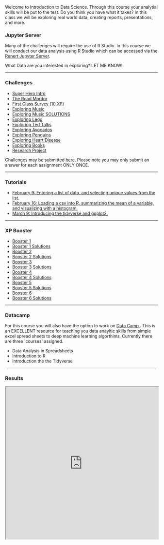 
Welcome to Introduction to Data Science. Through this course your analytial skills will be put to the test. Do you think you have what it takes? In this class we will be exploring real world data, creating reports, presentations, and more.  

<!--- <p align="center">
<div class="tenor-gif-embed" data-postid="24166770" data-share-method="host" data-aspect-ratio="1.40351" data-width="75%"><a href="https://tenor.com/view/date-everywhere-data-digital-marketing-gif-24166770">Date Everywhere Data GIF</a>from <a href="https://tenor.com/search/date+everywhere-gifs">Date Everywhere GIFs</a></div> <script type="text/javascript" async src="https://tenor.com/embed.js"></script>
</p> --->

### Jupyter Server
Many of the challenges will require the use of R Studio. In this course we will conduct our data analysis using R Studio which can be accessed via the  <a href="https://jupyter.renert.housegordon.com"> Renert Jupyter Server</a>. 

What Data are you interested in exploring? LET ME KNOW! 

---

### Challenges
<p>
      <ul>
        <li><a href="https://merrickmath.github.io/MerrickMath.github.io-D3DataScience2022/Activities/SuperHeroIntro.pdf"> Super Hero Intro </a> </li>
        <li><a href="https://merrickmath.github.io/MerrickMath.github.io-D2DataScience2022/challenge1.html"> The Road Mordor </a> </li>
        <li><a href="https://docs.google.com/forms/d/e/1FAIpQLScRTXAveiOzcClXfHB_X2g4RSsnCypqOgUfYm-Tz8H-82S46Q/viewform?usp=sf_link"> First Class Survey (10 XP) </a> </li>
       <li><a href="https://merrickmath.github.io/MerrickMath.github.io-D3DataScience2022/Activities/Activity1.pdf"> Exploring Music  </a> </li>
       <li><a href="https://merrickmath.github.io/MerrickMath.github.io-D3DataScience2022/Activities/Activity1Soln.pdf"> Exploring Music  SOLUTIONS </a></li>   
       <li><a href="https://merrickmath.github.io/MerrickMath.github.io-D3DataScience2022/Activities/Activity2.pdf"> Exploring Lego  </a> </li>
       <!--- <li><a href="https://merrickmath.github.io/MerrickMath.github.io-D3DataScience2022/Activities/Activity2Soln.pdf"> Exploring Lego  SOLUTIONS </a></li> ---> 
       <li><a href="https://merrickmath.github.io/MerrickMath.github.io-D3DataScience2022/Activities/Activity3.pdf"> Exploring Ted Talks </a> </li> 
       <!--- <li><a href="https://merrickmath.github.io/MerrickMath.github.io-D3DataScience2022/Activities/Activity3Soln.pdf"> Exploring Ted Talks SOLUTIONS </a></li> --->
       <li><a href="https://merrickmath.github.io/MerrickMath.github.io-D3DataScience2022/Activities/Activity4.pdf"> Exploring Avocados </a> </li>
       <!--- <li><a href="https://merrickmath.github.io/MerrickMath.github.io-D3DataScience2022/Activities/Activity4Soln.pdf"> Exploring Avocados SOLUTIONS </a></li> --->
       <li><a href="https://merrickmath.github.io/MerrickMath.github.io-D3DataScience2022/Activities/Activity5.pdf"> Exploring Penguins </a> </li>
       <!--- <li><a href="https://merrickmath.github.io/MerrickMath.github.io-D3DataScience2022/Activities/Activity5Soln.pdf"> Exploring Penguins SOLUTIONS </a></li> --->
       <li><a href="https://merrickmath.github.io/MerrickMath.github.io-D3DataScience2022/Activities/Activity6.pdf"> Exploring Heart Disease </a> </li>
       <!--- <li><a href="https://merrickmath.github.io/MerrickMath.github.io-D3DataScience2022/Activities/Activity6Soln.pdf"> Exploring Heart Disease SOLUTIONS </a></li> --->
        <li><a href="https://merrickmath.github.io/MerrickMath.github.io-D3DataScience2022/Activities/Activity7.pdf"> Exploring Books </a> </li>
       <!--- <li><a href="https://merrickmath.github.io/MerrickMath.github.io-D3DataScience2022/Activities/Activity7Soln.pdf"> Exploring Books SOLUTIONS </a></li> --->
       <!--- <li><a href="https://merrickmath.github.io/MerrickMath.github.io-D3DataScience2022/Activities/Activity8.pdf"> Exploring Cardio Fitness </a> </li>
       <li><a href="https://merrickmath.github.io/MerrickMath.github.io-D3DataScience2022/Activities/Activity8Soln.pdf"> Exploring Cardio Fitness SOLUTIONS </a></li> --->
       <!--- <li><a href="https://merrickmath.github.io/MerrickMath.github.io-D3DataScience2022/Activities/Activity9.pdf"> Exploring Unicorn Companies </a> </li>
       <li><a href="https://merrickmath.github.io/MerrickMath.github.io-D3DataScience2022/Activities/Activity9Soln.pdf"> Exploring Unicorn Companies SOLUTIONS </a></li> --->
       <!--- <li><a href="https://merrickmath.github.io/MerrickMath.github.io-D3DataScience2022/Activities/Activity10.pdf"> Exploring Video Games </a> </li>
       <li><a href="https://merrickmath.github.io/MerrickMath.github.io-D3DataScience2022/Activities/Activity10Soln.pdf"> Exploring Video Games SOLUTIONS </a></li> --->
            <!--- <li><a href="https://merrickmath.github.io/MerrickMath.github.io-D3DataScience2022/Activities/Activity11.pdf"> Exploring Movies </a> </li>
       <li><a href="https://merrickmath.github.io/MerrickMath.github.io-D3DataScience2022/Activities/Activity11Soln.pdf"> Exploring Movies SOLUTIONS </a></li> --->     
      <li><a href="https://merrickmath.github.io/MerrickMath.github.io-D3DataScience2022/Activities/ResearchProject.pdf"> Research Project </a> </li>
      </ul>
</p>

Challenges may be submitted <a href="https://forms.gle/vvuFyD17StgRBZhJ9"> here. </a> Please note you may only submit an answer for each assignment ONLY ONCE. 

---

### Tutorials 
<p>
      <ul>
        <li><a href="https://merrickmath.github.io/MerrickMath.github.io-D3DataScience2022/Tutorials/IntroClass.html"> February 9: Entering a list of data, and selecting unique values from the list. </a> </li>
        <li><a href="https://merrickmath.github.io/MerrickMath.github.io-D3DataScience2022/Tutorials/Week2.html"> February 16: Loading a csv into R, summarizing the mean of a variable, and visualizing with a histogram. </a> </li> 
        <li><a href="https://merrickmath.github.io/MerrickMath.github.io-D3DataScience2022/Tutorials/Tutorial1.html"> March 9: Introducing the tidyverse and ggplot2.  </a> </li>
      </ul>
</p>

---

### XP Booster 
<p>
      <ul>
        <li><a href="https://merrickmath.github.io/MerrickMath.github.io-D3DataScience2022/XPBoost/XPBoost1.pdf"> Booster 1  </a> </li> 
        <li><a href="https://merrickmath.github.io/MerrickMath.github.io-D3DataScience2022/XPBoost/XPBoost1Soln.pdf"> Booster 1 Solutions  </a> </li> 
        <li><a href="https://merrickmath.github.io/MerrickMath.github.io-D3DataScience2022/XPBoost/XPBoost2.pdf"> Booster 2  </a> </li> 
        <li><a href="https://merrickmath.github.io/MerrickMath.github.io-D3DataScience2022/XPBoost/XPBoost2Soln.pdf"> Booster 2 Solutions  </a> </li>
        <li><a href="https://merrickmath.github.io/MerrickMath.github.io-D3DataScience2022/XPBoost/XPBoost3.pdf"> Booster 3  </a> </li> 
        <li><a href="https://merrickmath.github.io/MerrickMath.github.io-D3DataScience2022/XPBoost/XPBoost3Soln.pdf"> Booster 3 Solutions  </a> </li>
        <li><a href="https://merrickmath.github.io/MerrickMath.github.io-D3DataScience2022/XPBoost/XPBoost4.pdf"> Booster 4  </a> </li> 
        <li><a href="https://merrickmath.github.io/MerrickMath.github.io-D3DataScience2022/XPBoost/XPBoost4Soln.pdf"> Booster 4 Solutions  </a> </li>
        <li><a href="https://merrickmath.github.io/MerrickMath.github.io-D3DataScience2022/XPBoost/XPBoost5.pdf"> Booster 5  </a> </li> 
        <li><a href="https://merrickmath.github.io/MerrickMath.github.io-D3DataScience2022/XPBoost/XPBoost5Soln.pdf"> Booster 5 Solutions  </a> </li>
        <li><a href="https://merrickmath.github.io/MerrickMath.github.io-D3DataScience2022/XPBoost/XPBoost7.pdf"> Booster 6  </a> </li> 
        <li><a href="https://merrickmath.github.io/MerrickMath.github.io-D3DataScience2022/XPBoost/XPBoost7Soln.pdf"> Booster 6 Solutions  </a> </li>
        <!--- <li><a href="https://merrickmath.github.io/MerrickMath.github.io-D3DataScience2022/XPBoost/XPBoost6.pdf"> Booster 7  </a> </li> 
        <li><a href="https://merrickmath.github.io/MerrickMath.github.io-D3DataScience2022/XPBoost/XPBoost6Soln.pdf"> Booster 7 Solutions  </a> </li> --->
      </ul>
</p>

---

### Datacamp 
For this course you will also have the option to work on <a href="https://www.datacamp.com"> Data Camp </a>. This is an EXCELLENT resource for teaching you data anayltic skills from simple excel spread sheets to deep machine learning algorthims. Currently there are three 'courses' assigned. 
* Data Analysis in Spreadsheets
* Introduction to R
* Introduction the the Tidyverse

<!--- <a href="https://www.datacamp.com/groups/shared_links/6dfca28d268bb6e1195b080de3e0984548f3f9e568d10721ebc03486f46b1b0d"> Access Link </a>. --->
___

### Results 
<p align="center">
<iframe src="https://docs.google.com/spreadsheets/d/e/2PACX-1vSgekvyFTey6Qg0MIqPmVvmDpREXupcuMt3oaaxG83o4BMX00TjOf0rCCbI4MNfyM19CcpFjqLE7Ve2/pubhtml?gid=1711771357&amp;single=true&amp;widget=true&amp;headers=false" width="100%" height = "500"></iframe>
</p>


